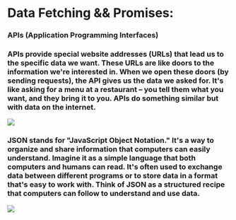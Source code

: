 # Data Fetching && Promises:

### APIs (Application Programming Interfaces)

 ### APIs provide special website addresses (URLs) that lead us to the specific data we want. These URLs are like doors to the information we're interested in. When we open these doors (by sending requests), the API gives us the data we asked for. It's like asking for a menu at a restaurant – you tell them what you want, and they bring it to you. APIs do something similar but with data on the internet.

<img src="https://github.com/TamaraNoierat/Mastering-JavaScript-in-20-Days/assets/130704887/59dc63ec-8643-4212-bd40-5a5548003687">

### JSON stands for "JavaScript Object Notation." It's a way to organize and share information that computers can easily understand. Imagine it as a simple language that both computers and humans can read. It's often used to exchange data between different programs or to store data in a format that's easy to work with. Think of JSON as a structured recipe that computers can follow to understand and use data.
<img src="https://github.com/TamaraNoierat/Mastering-JavaScript-in-20-Days/assets/130704887/3fc86f8b-67d7-406f-bddd-37f3ad98e584">



